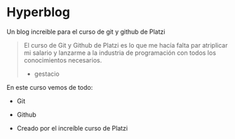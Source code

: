 # Hyperblog
Un blog increible para el curso de git y github de Platzi
> El curso de Git y Github de Platzi es lo que me hacía falta par atriplicar mi salario y lanzarme a la industria de programación con todos los conocimientos necesarios.
> - gestacio

En este curso vemos de todo:
* Git
* Github

* Creado por el increíble curso de Platzi
